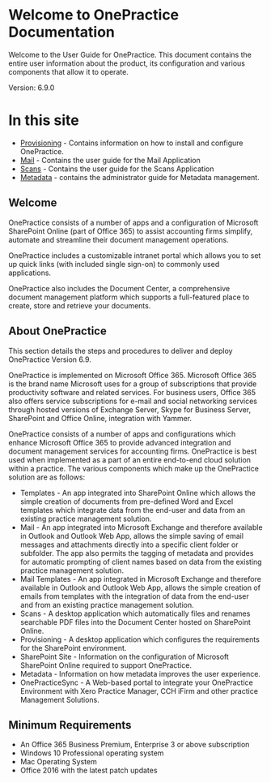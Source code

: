 # Welcome to OnePractice Documentation
Welcome to the User Guide for  OnePractice. This document contains the entire user information about the product, its configuration and various components that allow it to operate.

Version: 6.9.0

# In this site
- [Provisioning](provisioning.md) - Contains information on how to install and configure OnePractice.
- [Mail](mail.md) - Contains the user guide for the Mail Application
- [Scans](scans.md) - Contains the user guide for the Scans Application
- [Metadata](metadata.md) - contains the administrator guide for Metadata management.

## Welcome


OnePractice consists of a number of apps and a configuration of Microsoft SharePoint Online (part of Office 365) to assist accounting firms simplify, automate and streamline their document management operations.

OnePractice includes a customizable intranet portal which allows you to set up quick links (with included single sign-on) to commonly used applications.

OnePractice also includes the Document Center, a comprehensive document management platform which supports a full-featured place to create, store and retrieve your documents.

## About OnePractice
This section details the steps and procedures to deliver and deploy OnePractice Version 6.9.

OnePractice is implemented on Microsoft Office 365. Microsoft Office 365 is the brand name Microsoft uses for a group of subscriptions that provide productivity software and related services. For business users, Office 365 also offers service subscriptions for e-mail and social networking services through hosted versions of Exchange Server, Skype for Business Server, SharePoint and Office Online, integration with Yammer.

OnePractice consists of a number of apps and configurations which enhance Microsoft Office 365 to provide advanced integration and document management services for accounting firms. OnePractice is best used when implemented as a part of an entire end-to-end cloud solution within a practice. The various components which make up the OnePractice solution are as follows:

- Templates - An app integrated into SharePoint Online which allows the simple creation of documents from pre-defined Word and Excel templates which integrate data from the end-user and data from an existing practice management solution.
- Mail - An app integrated into Microsoft Exchange and therefore available in Outlook and Outlook Web App, allows the simple saving of email messages and attachments directly into a specific client folder or subfolder. The app also permits the tagging of metadata and provides for automatic prompting of client names based on data from the existing practice management solution.
- Mail Templates - An app integrated in Microsoft Exchange and therefore available in Outlook and Outlook Web App, allows the simple creation of emails from templates with the integration of data from the end-user and from an existing practice management solution.
- Scans - A desktop application which automatically files and renames searchable PDF files into the Document Center hosted on SharePoint Online.
- Provisioning - A desktop application which configures the requirements for the SharePoint environment.
- SharePoint Site - Information on the configuration of Microsoft SharePoint Online required to support OnePractice.
- Metadata - Information on how metadata improves the user experience.
- OnePracticeSync - A Web-based portal to integrate your OnePractice Environment with Xero Practice Manager, CCH iFirm and other practice Management Solutions.

## Minimum Requirements
- An Office 365 Business Premium, Enterprise 3 or above subscription 
- Windows 10 Professional operating system 
- Mac Operating System
- Office 2016 with the latest patch updates



